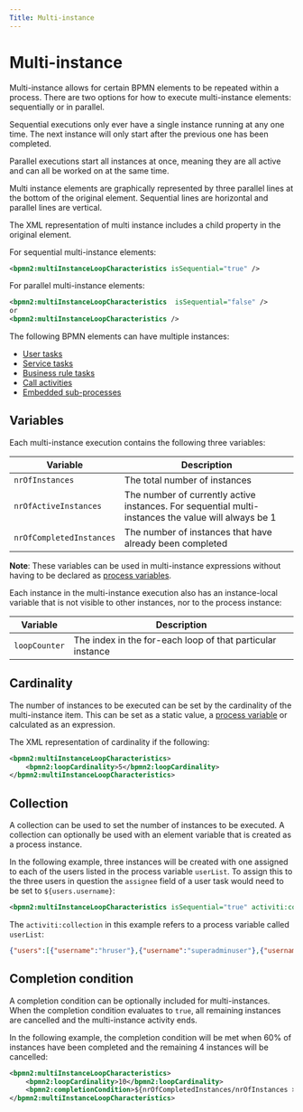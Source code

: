 ```yaml
---
Title: Multi-instance
---
```


# Multi-instance
Multi-instance allows for certain BPMN elements to be repeated within a process. There are two options for how to execute multi-instance elements: sequentially or in parallel. 

Sequential executions only ever have a single instance running at any one time. The next instance will only start after the previous one has been completed. 

Parallel executions start all instances at once, meaning they are all active and can all be worked on at the same time. 

Multi instance elements are graphically represented by three parallel lines at the bottom of the original element. Sequential lines are horizontal and parallel lines are vertical. 

The XML representation of multi instance includes a child property in the original element.

For sequential multi-instance elements:

```xml
<bpmn2:multiInstanceLoopCharacteristics isSequential="true" />
```

For parallel multi-instance elements:

```xml
<bpmn2:multiInstanceLoopCharacteristics  isSequential="false" />
or
<bpmn2:multiInstanceLoopCharacteristics />

```

The following BPMN elements can have multiple instances:

* [User tasks]()
* [Service tasks]()
* [Business rule tasks]()
* [Call activities]()
* [Embedded sub-processes]()

## Variables 
Each multi-instance execution contains the following three variables: 

| Variable | Description |
| -------- | ----------- | 
| `nrOfInstances` | The total number of instances |
| `nrOfActiveInstances` | The number of currently active instances. For sequential multi-instances the value will always be 1 |
| `nrOfCompletedInstances` | The number of instances that have already been completed | 

**Note**: These variables can be used in multi-instance expressions without having to be declared as [process variables]().

Each instance in the multi-instance execution also has an instance-local variable that is not visible to other instances, nor to the process instance:

| Variable | Description |
| -------- | ----------- | 
| `loopCounter` | The index in the for-each loop of that particular instance |

## Cardinality
The number of instances to be executed can be set by the cardinality of the multi-instance item. This can be set as a static value, a [process variable]() or calculated as an expression. 

The XML representation of cardinality if the following: 

```xml
<bpmn2:multiInstanceLoopCharacteristics>
	<bpmn2:loopCardinality>5</bpmn2:loopCardinality>
</bpmn2:multiInstanceLoopCharacteristics>
```

## Collection
A collection can be used to set the number of instances to be executed. A collection can optionally be used with an element variable that is created as a process instance.

In the following example, three instances will be created with one assigned to each of the users listed in the process variable `userList`. To assign this to the three users in question the `assignee` field of a user task would need to be set to `${users.username}`:

```xml
<bpmn2:multiInstanceLoopCharacteristics isSequential="true" activiti:collection="${userList.users}" activiti:elementVariable="users"></bpmn2:multiInstanceLoopCharacteristics>
```

The `activiti:collection` in this example refers to a process variable called `userList`:

```json
{"users":[{"username":"hruser"},{"username":"superadminuser"},{"username":"foodmanager"}]}
```

## Completion condition 
A completion condition can be optionally included for multi-instances. When the completion condition evaluates to `true`, all remaining instances are cancelled and the multi-instance activity ends.

In the following example, the completion condition will be met when 60% of instances have been completed and the remaining 4 instances will be cancelled:

```xml
<bpmn2:multiInstanceLoopCharacteristics>
	<bpmn2:loopCardinality>10</bpmn2:loopCardinality>
	<bpmn2:completionCondition>${nrOfCompletedInstances/nrOfInstances >= 0.6 }</bpmn2:completionCondition>
</bpmn2:multiInstanceLoopCharacteristics>
```






